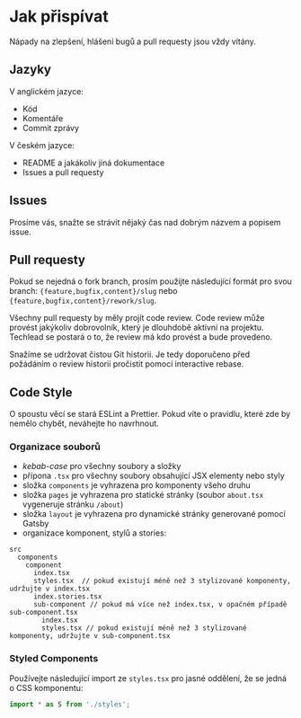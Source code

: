 # Jak přispívat

Nápady na zlepšení, hlášení bugů a pull requesty jsou vždy vítány.

## Jazyky

V anglickém jazyce:

- Kód
- Komentáře
- Commit zprávy

V českém jazyce:

- README a jakákoliv jiná dokumentace
- Issues a pull requesty

## Issues

Prosíme vás, snažte se strávit nějaký čas nad dobrým názvem a popisem issue. 

## Pull requesty

Pokud se nejedná o fork branch, prosím použijte následující formát pro svou branch: `{feature,bugfix,content}/slug` nebo `{feature,bugfix,content}/rework/slug`. 

Všechny pull requesty by měly projít code review. Code review může provést jakýkoliv dobrovolník, který je dlouhdobě aktivní na projektu. Techlead se postará o to, že review má kdo provést a bude provedeno.  

Snažíme se udržovat čistou Git historii. Je tedy doporučeno před požádáním o review historii pročistit pomocí interactive rebase. 

## Code Style

O spoustu věcí se stará ESLint a Prettier. Pokud víte o pravidlu, které zde by nemělo chybět, neváhejte ho navrhnout. 

### Organizace souborů

- _kebab-case_ pro všechny soubory a složky
- přípona `.tsx` pro všechny soubory obsahující JSX elementy nebo styly
- složka `components` je vyhrazena pro komponenty všeho druhu
- složka `pages` je vyhrazena pro statické stránky (soubor `about.tsx` vygeneruje stránku `/about`)
- složka `layout` je vyhrazena pro dynamické stránky generované pomocí Gatsby
- organizace komponent, stylů a stories:

```
src
  components
    component
      index.tsx
      styles.tsx  // pokud existují méně než 3 stylizované komponenty, udržujte v index.tsx
      index.stories.tsx
      sub-component // pokud má více než index.tsx, v opačném případě sub-component.tsx
        index.tsx
        styles.tsx // pokud existují méně než 3 stylizované komponenty, udržujte v sub-component.tsx
```

### Styled Components

Používejte následující import ze `styles.tsx` pro jasné oddělení, že se jedná o CSS komponentu: 

```typescript
import * as S from './styles';
```
